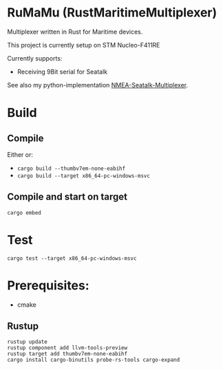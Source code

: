 # RuMaMu (**Ru**st**Ma**ritime**Mu**ltiplexer)

Multiplexer written in Rust for Maritime devices.

This project is currently setup on STM Nucleo-F411RE

Currently supports:
* Receiving 9Bit serial for Seatalk

See also my python-implementation [NMEA-Seatalk-Multiplexer](https://github.com/arnegue/NMEA-Seatalk-Multiplexer).

# Build
## Compile
Either or:
* `cargo build --thumbv7em-none-eabihf`
* `cargo build --target x86_64-pc-windows-msvc`

## Compile and start on target
`cargo embed`

# Test
`cargo test --target x86_64-pc-windows-msvc`

# Prerequisites:
 * cmake

## Rustup
```
rustup update
rustup component add llvm-tools-preview
rustup target add thumbv7em-none-eabihf
cargo install cargo-binutils probe-rs-tools cargo-expand
``` 
